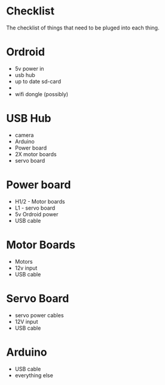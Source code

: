 # Checklist
The checklist of things that need to be pluged into each thing.

# Ordroid
- 5v power in
- usb hub
- up to date sd-card
-
- wifi dongle (possibly)

# USB Hub
- camera
- Arduino
- Power board
- 2X motor boards
- servo board

# Power board
- H1/2 - Motor boards
- L1 - servo board
- 5v Ordroid power
- USB cable

# Motor Boards
- Motors
- 12v input
- USB cable

# Servo Board
- servo power cables
- 12V input
- USB cable

# Arduino
- USB cable
- everything else

